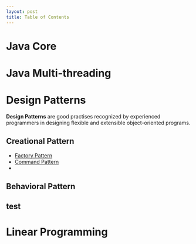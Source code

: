 ```yaml
---
layout: post
title: Table of Contents
---
```


# Java Core

# Java Multi-threading

# Design Patterns
**Design Patterns** are good practises recognized by experienced programmers in designing flexible and extensible object-oriented programs.
## Creational Pattern
- [Factory Pattern](https://kunlei.github.io/Hello-World/)
- [Command Pattern]()
- 

## Behavioral Pattern


## test

# Linear Programming


